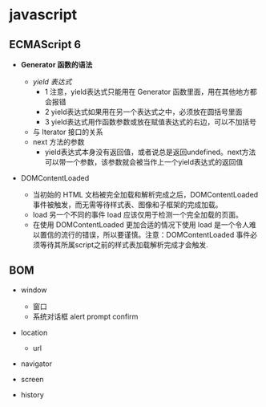 # javascript

## ECMAScript 6

- **Generator 函数的语法**
  - *yield 表达式*
    - 1 注意，yield表达式只能用在 Generator 函数里面，用在其他地方都会报错
    - 2 yield表达式如果用在另一个表达式之中，必须放在圆括号里面
    - 3 yield表达式用作函数参数或放在赋值表达式的右边，可以不加括号
  - 与 Iterator 接口的关系
  - next 方法的参数
    - yield表达式本身没有返回值，或者说总是返回undefined。next方法可以带一个参数，该参数就会被当作上一个yield表达式的返回值

- DOMContentLoaded
  - 当初始的 HTML 文档被完全加载和解析完成之后，DOMContentLoaded 事件被触发，而无需等待样式表、图像和子框架的完成加载。
  - load
  另一个不同的事件 load 应该仅用于检测一个完全加载的页面。
  - 在使用 DOMContentLoaded 更加合适的情况下使用 load 是一个令人难以置信的流行的错误，所以要谨慎。注意：DOMContentLoaded 事件必须等待其所属script之前的样式表加载解析完成才会触发.

## BOM

- window
  - 窗口
  - 系统对话框 alert prompt confirm

- location
  - url

- navigator

- screen

- history
